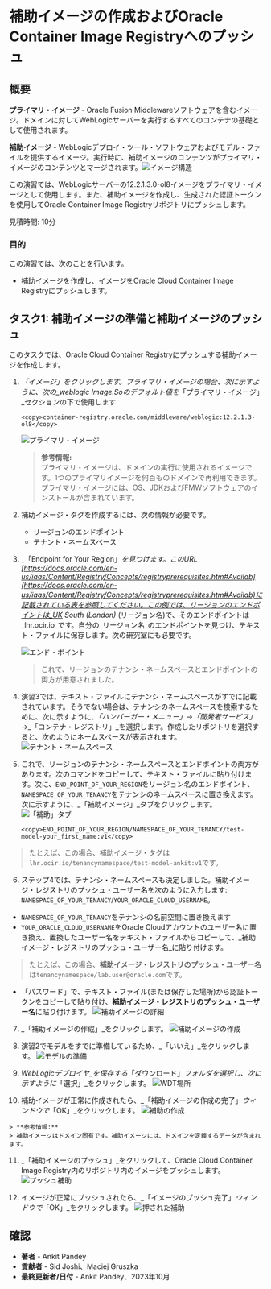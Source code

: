 # 補助イメージの作成およびOracle Container Image Registryへのプッシュ

## 概要

**プライマリ・イメージ** - Oracle Fusion Middlewareソフトウェアを含むイメージ。ドメインに対してWebLogicサーバーを実行するすべてのコンテナの基礎として使用されます。

**補助イメージ** - WebLogicデプロイ・ツール・ソフトウェアおよびモデル・ファイルを提供するイメージ。実行時に、補助イメージのコンテンツがプライマリ・イメージのコンテンツとマージされます。![イメージ構造](images/image-structure.png)

この演習では、WebLogicサーバーの12.2.1.3.0-ol8イメージをプライマリ・イメージとして使用します。また、補助イメージを作成し、生成された認証トークンを使用してOracle Container Image Registryリポジトリにプッシュします。

見積時間: 10分

### 目的

この演習では、次のことを行います。

*   補助イメージを作成し、イメージをOracle Cloud Container Image Registryにプッシュします。

## タスク1: 補助イメージの準備と補助イメージのプッシュ

このタスクでは、Oracle Cloud Container Registryにプッシュする補助イメージを作成します。

1.  _「イメージ」_をクリックします。プライマリ・イメージの場合、次に示すように、次の_weblogic_ Image.Soのデフォルト値を_「プライマリ・イメージ」_セクションの下で使用します
    
        <copy>container-registry.oracle.com/middleware/weblogic:12.2.1.3-ol8</copy>
        
    
    ![プライマリ・イメージ](images/primary-image.png)
    
    > **参考情報:**  
    > プライマリ・イメージは、ドメインの実行に使用されるイメージです。1つのプライマリイメージを何百ものドメインで再利用できます。プライマリ・イメージには、OS、JDKおよびFMWソフトウェアのインストールが含まれています。
    
2.  補助イメージ・タグを作成するには、次の情報が必要です。
    
    *   リージョンのエンドポイント
    *   テナント・ネームスペース
3.  _「Endpoint for Your Region」_を見つけます。このURL [https://docs.oracle.com/en-us/iaas/Content/Registry/Concepts/registryprerequisites.htm#Availab](https://docs.oracle.com/en-us/iaas/Content/Registry/Concepts/registryprerequisites.htm#Availab)に記載されている表を参照してください。この例では、リージョンのエンドポイントは_UK South (London)_ (リージョン名)で、そのエンドポイントは_lhr.ocir.io_です。自分の_リージョン名_のエンドポイントを見つけ、テキスト・ファイルに保存します。次の研究室にも必要です。
    
    ![エンド・ポイント](images/end-point.png " ")
    
    > これで、リージョンのテナンシ・ネームスペースとエンドポイントの両方が用意されました。
    
4.  演習3では、テキスト・ファイルにテナンシ・ネームスペースがすでに記載されています。そうでない場合は、テナンシのネームスペースを検索するために、次に示すように、_「ハンバーガー・メニュー」_→_「開発者サービス」_→_「コンテナ・レジストリ」_を選択します。作成したリポジトリを選択すると、次のようにネームスペースが表示されます。 ![テナント・ネームスペース](images/tenancy-namespace.png)
    
5.  これで、リージョンのテナンシ・ネームスペースとエンドポイントの両方があります。次のコマンドをコピーして、テキスト・ファイルに貼り付けます。次に、`END_POINT_OF_YOUR_REGION`をリージョン名のエンドポイント、`NAMESPACE_OF_YOUR_TENANCY`をテナンシのネームスペースに置き換えます。次に示すように、_「補助イメージ」_タブをクリックします。 ![「補助」タブ](images/auxiliary-tab.png)
    
        <copy>END_POINT_OF_YOUR_REGION/NAMESPACE_OF_YOUR_TENANCY/test-model-your_first_name:v1</copy>
        

> たとえば、この場合、補助イメージ・タグは`lhr.ocir.io/tenancynamespace/test-model-ankit:v1`です。

6.  ステップ4では、テナンシ・ネームスペースも決定しました。補助イメージ・レジストリのプッシュ・ユーザー名を次のように入力します: `NAMESPACE_OF_YOUR_TENANCY`/`YOUR_ORACLE_CLOUD_USERNAME`。  
    

*   `NAMESPACE_OF_YOUR_TENANCY`をテナンシの名前空間に置き換えます
*   `YOUR_ORACLE_CLOUD_USERNAME`をOracle Cloudアカウントのユーザー名に置き換え、置換したユーザー名をテキスト・ファイルからコピーして、_補助イメージ・レジストリのプッシュ・ユーザー名_に貼り付けます。

> たとえば、この場合、**補助イメージ・レジストリのプッシュ・ユーザー名**は`tenancynamespace/lab.user@oracle.com`です。

*   「パスワード」で、テキスト・ファイル(または保存した場所)から認証トークンをコピーして貼り付け、**補助イメージ・レジストリのプッシュ・ユーザー名**に貼り付けます。 ![補助イメージの詳細](images/auxiliary-image-details.png)

7.  _「補助イメージの作成」_をクリックします。 ![補助イメージの作成](images/create-auxiliary-image.png)
    
8.  演習2でモデルをすでに準備しているため、_「いいえ」_をクリックします。 ![モデルの準備](images/prepare-model.png)
    
9.  _WebLogicデプロイヤ_を保存する_「ダウンロード」_フォルダを選択し、次に示すように_「選択」_をクリックします。 ![WDT場所](images/wdt-location.png)
    
10.  補助イメージが正常に作成されたら、_「補助イメージの作成の完了」_ウィンドウで_「OK」_をクリックします。 ![補助の作成](images/auxiliary-created.png)
    
    > **参考情報:**  
    > 補助イメージはドメイン固有です。補助イメージには、ドメインを定義するデータが含まれます。
    
11.  _「補助イメージのプッシュ」_をクリックして、Oracle Cloud Container Image Registry内のリポジトリ内のイメージをプッシュします。 ![プッシュ補助](images/push-auxiliary.png)
    
12.  イメージが正常にプッシュされたら、_「イメージのプッシュ完了」_ウィンドウで_「OK」_をクリックします。 ![押された補助](images/auxiliary-pushed.png)
    

## 確認

*   **著者** - Ankit Pandey
*   **貢献者** - Sid Joshi、Maciej Gruszka
*   **最終更新者/日付** - Ankit Pandey、2023年10月